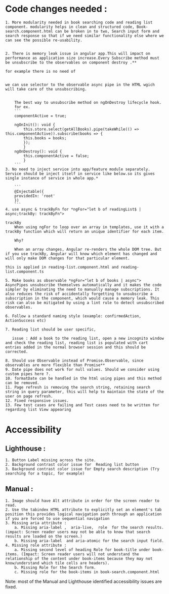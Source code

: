 # Code changes needed :

    1. More modularity needed in book searching code and reading list component. modularity helps in clean and structured code, Book-search.component.html can be broken in to two, Search input form and search response so that if we need similar functionality else where we can see the possible re-usability.


    2. There is memory leak issue in angular app.This will impact on performance as application size increase.Every Subscribe method must be unsubscribe to the observables on component destroy .**

    for example there is no need of 


    we can use selector to the observable async pipe in the HTML wgich will take care of the unsubscribing.
     
        
        The best way to unsubscribe method on ngOnDestroy lifecycle hook.
        for ex. 
        ```
        componentActive = true;
        
        ngOnInit(): void {
            this.store.select(getAllBooks).pipe(takeWhile(() => this.componentActive)).subscribe(books => {
            this.books = books;
            });
            }
        ngOnDestroy(): void {
            this.componentActive = false;
            }
        ```
    3. No need to inject service into app/feature module separately. Service should be inject itself in service like below.so its gives single instance of service in whole app.* 

        ```
        @Injectable({
        providedIn: 'root'
        })
        ```
    4. use async & trackByFn for *ngFor="let b of readingList$ | async;trackBy: trackByFn">

    trackBy
        When using ngFor to loop over an array in templates, use it with a trackBy function which will return an unique identifier for each item.

        Why?

        When an array changes, Angular re-renders the whole DOM tree. But if you use trackBy, Angular will know which element has changed and will only make DOM changes for that particular element.

    this is applied in reading-list.component.html and reading-list.component.ts
  
    5. Make books as observable *ngFor="let b of books | async"> AsyncPipes unsubscribe themselves automatically and it makes the code simpler by eliminating the need to manually manage subscriptions. It also reduces the risk of accidentally forgetting to unsubscribe a subscription in the component, which would cause a memory leak. This risk can also be mitigated by using a lint rule to detect unsubscribed observables.

    6. Follow a standard naming style (example: confirmedAction, ActionSuccess etc)
    
    7. Reading list should be user specific, 

       issue : Add a book to the reading list, open a new incognito window and check the reading list, reading list is populated with cart entries added in the normal browser session and this should be corrected.

    8. Should use Observable instead of Promise.Observable, since observables are more flexible than Promise**
    9. Date pipe does not work for null values. Should we consider using custom pipes here ?.
    10. formatDate can be handled in the html using pipes and this method can be removed.
    11. Page refresh is removing the search string, retaining search string in query parameter, this will help to maintain the state of the user on page refresh. 
    12. Fixed responsive issues.
    13. Few test cases are failing and Test cases need to be written for regarding list View appearing
  

# Accessibility

## Lighthouse :

    1. Button Label missing across the site.
    2. Background contrast color issue for  Reading list button
    3. Background contrast color issue for Empty search description (Try searching for a topic, for example)

## Manual :

    1. Image should have Alt attribute in order for the screen reader to read.
    2. Use the tabindex HTML attribute to explicitly set an element's tab position this provides logical navigation path through an application if you are forced to use sequential navigation
    3. Missing aria attribute :
        a. Missing aria-label ,  aria-live,  role  for the search results. (impact: Screen reader users may not be able to know that search results are loaded on the screen.)
        b. Missing aria-label  and aria-atomic for the search input field.
    4. Missing role attribute : 
        a. Missing second level of heading Role for book-title under book-items. (Impact: Screen reader users will not understand the relationship of the content under book-items because they may not know/understand which tile cells are headers).
        b. Missing Role for the Search form.
        c. Missing role for the book-items in book-search.component.html

Note: most of the  Manual and Lighthouse identified accessibility issues are fixed.